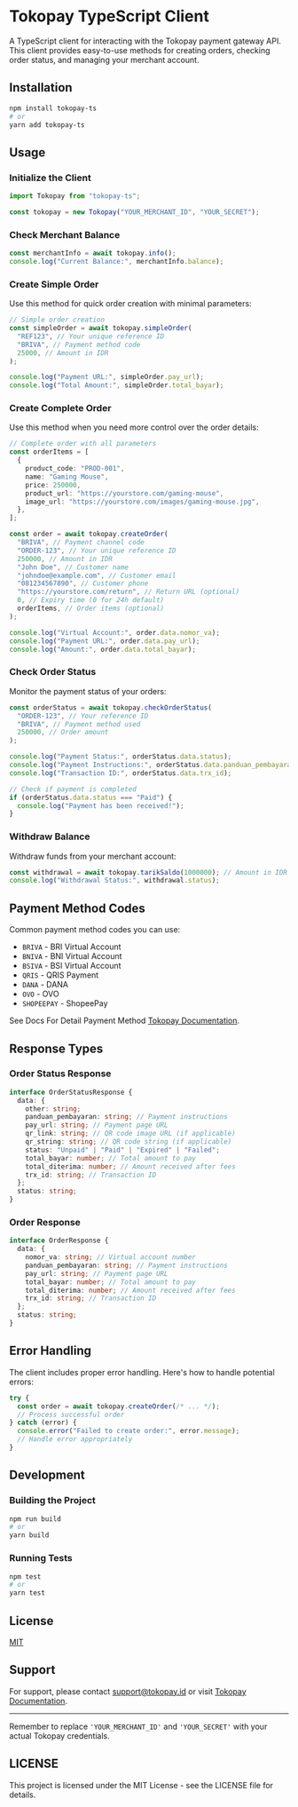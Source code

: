 # Tokopay TypeScript Client

A TypeScript client for interacting with the Tokopay payment gateway API. This client provides easy-to-use methods for creating orders, checking order status, and managing your merchant account.

## Installation

```bash
npm install tokopay-ts
# or
yarn add tokopay-ts
```

## Usage

### Initialize the Client

```typescript
import Tokopay from "tokopay-ts";

const tokopay = new Tokopay("YOUR_MERCHANT_ID", "YOUR_SECRET");
```

### Check Merchant Balance

```typescript
const merchantInfo = await tokopay.info();
console.log("Current Balance:", merchantInfo.balance);
```

### Create Simple Order

Use this method for quick order creation with minimal parameters:

```typescript
// Simple order creation
const simpleOrder = await tokopay.simpleOrder(
  "REF123", // Your unique reference ID
  "BRIVA", // Payment method code
  25000, // Amount in IDR
);

console.log("Payment URL:", simpleOrder.pay_url);
console.log("Total Amount:", simpleOrder.total_bayar);
```

### Create Complete Order

Use this method when you need more control over the order details:

```typescript
// Complete order with all parameters
const orderItems = [
  {
    product_code: "PROD-001",
    name: "Gaming Mouse",
    price: 250000,
    product_url: "https://yourstore.com/gaming-mouse",
    image_url: "https://yourstore.com/images/gaming-mouse.jpg",
  },
];

const order = await tokopay.createOrder(
  "BRIVA", // Payment channel code
  "ORDER-123", // Your unique reference ID
  250000, // Amount in IDR
  "John Doe", // Customer name
  "johndoe@example.com", // Customer email
  "081234567890", // Customer phone
  "https://yourstore.com/return", // Return URL (optional)
  0, // Expiry time (0 for 24h default)
  orderItems, // Order items (optional)
);

console.log("Virtual Account:", order.data.nomor_va);
console.log("Payment URL:", order.data.pay_url);
console.log("Amount:", order.data.total_bayar);
```

### Check Order Status

Monitor the payment status of your orders:

```typescript
const orderStatus = await tokopay.checkOrderStatus(
  "ORDER-123", // Your reference ID
  "BRIVA", // Payment method used
  250000, // Order amount
);

console.log("Payment Status:", orderStatus.data.status);
console.log("Payment Instructions:", orderStatus.data.panduan_pembayaran);
console.log("Transaction ID:", orderStatus.data.trx_id);

// Check if payment is completed
if (orderStatus.data.status === "Paid") {
  console.log("Payment has been received!");
}
```

### Withdraw Balance

Withdraw funds from your merchant account:

```typescript
const withdrawal = await tokopay.tarikSaldo(1000000); // Amount in IDR
console.log("Withdrawal Status:", withdrawal.status);
```

## Payment Method Codes

Common payment method codes you can use:

- `BRIVA` - BRI Virtual Account
- `BNIVA` - BNI Virtual Account
- `BSIVA` - BSI Virtual Account
- `QRIS` - QRIS Payment
- `DANA` - DANA
- `OVO` - OVO
- `SHOPEEPAY` - ShopeePay

See Docs For Detail Payment Method [Tokopay Documentation](https://docs.tokopay.id/persiapan-awal/metode-pembayaran).

## Response Types

### Order Status Response

```typescript
interface OrderStatusResponse {
  data: {
    other: string;
    panduan_pembayaran: string; // Payment instructions
    pay_url: string; // Payment page URL
    qr_link: string; // QR code image URL (if applicable)
    qr_string: string; // QR code string (if applicable)
    status: "Unpaid" | "Paid" | "Expired" | "Failed";
    total_bayar: number; // Total amount to pay
    total_diterima: number; // Amount received after fees
    trx_id: string; // Transaction ID
  };
  status: string;
}
```

### Order Response

```typescript
interface OrderResponse {
  data: {
    nomor_va: string; // Virtual account number
    panduan_pembayaran: string; // Payment instructions
    pay_url: string; // Payment page URL
    total_bayar: number; // Total amount to pay
    total_diterima: number; // Amount received after fees
    trx_id: string; // Transaction ID
  };
  status: string;
}
```

## Error Handling

The client includes proper error handling. Here's how to handle potential errors:

```typescript
try {
  const order = await tokopay.createOrder(/* ... */);
  // Process successful order
} catch (error) {
  console.error("Failed to create order:", error.message);
  // Handle error appropriately
}
```

## Development

### Building the Project

```bash
npm run build
# or
yarn build
```

### Running Tests

```bash
npm test
# or
yarn test
```

## License

[MIT](https://github.com/Arifzyn19/tokopay-client/blob/master/LICENSE)

## Support

For support, please contact support@tokopay.id or visit [Tokopay Documentation](https://docs.tokopay.id).

---

Remember to replace `'YOUR_MERCHANT_ID'` and `'YOUR_SECRET'` with your actual Tokopay credentials.

## LICENSE

This project is licensed under the MIT License - see the LICENSE file for details.
